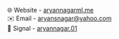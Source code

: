 🌐 Website - [aryannagarml.me](https://aryannagarml.me/)  
✉️ Email - [aryansnagar@yahoo.com](mailto:aryansnagar@yahoo.com)  
📛 Signal - [aryannagar.01](https://signal.me/#eu/Pff2tjcpHVVW7n-ACv-8COqUr-9WIyXkNC3m3i1l8Q5zyjb29QtA0YcKq2mchEVq)  
